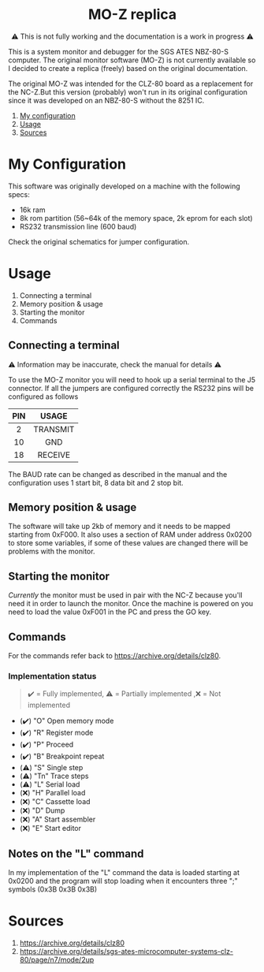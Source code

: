 # <div align='center'> MO-Z replica</div>

<div align='center'> 

:warning: This is not fully working and the documentation is a work in progress :warning: </div>

This is a system monitor and debugger for the SGS ATES NBZ-80-S computer. The original monitor software (MO-Z) is not currently available so I decided to create a replica (freely) based on the original documentation.

The original MO-Z was intended for the CLZ-80 board as a replacement for the NC-Z.But this version (probably) won't run in its original configuration since it was developed on an NBZ-80-S without the 8251 IC.

1. [My configuration](#conf)
2. [Usage](#usage)
3. [Sources](#sources)

<a id='conf'></a>

# My Configuration

This software was originally developed on a machine with the following specs:

- 16k ram
- 8k rom partition (56~64k of the memory space, 2k eprom for each slot)
- RS232 transmission line (600 baud)

Check the original schematics for jumper configuration.

<a id='usage'></a>

# Usage

1. Connecting a terminal
2. Memory position & usage
3. Starting the monitor
4. Commands

## Connecting a terminal

:warning: Information may be inaccurate, check the manual for details :warning:

To use the MO-Z monitor you will need to hook up a serial terminal to the J5 connector. If all the jumpers are configured correctly the RS232 pins will be configured as follows

| PIN | USAGE |
|:---:|:-----:|
|  2  | TRANSMIT |
| 10  | GND |
| 18 | RECEIVE |

The BAUD rate can be changed as described in the manual and the configuration uses 1 start bit, 8 data bit and 2 stop bit.

## Memory position & usage

The software will take up 2kb of memory and it needs to be mapped starting from 0xF000. It also uses a section of RAM under address 0x0200 to store some variables, if some of these values are changed there will be problems with the monitor.

## Starting the monitor

_Currently_ the monitor must be used in pair with the NC-Z because you'll need it in order to launch the monitor.
Once the machine is powered on you need to load the value 0xF001 in the PC and press the GO key.

## Commands

For the commands refer back to https://archive.org/details/clz80.

### Implementation status

> :heavy_check_mark: = Fully implemented, :warning: = Partially implemented ,:x: = Not implemented

- (:heavy_check_mark:) "O" Open memory mode
- (:heavy_check_mark:) "R" Register mode    
- (:heavy_check_mark:) "P" Proceed
- (:heavy_check_mark:) "B" Breakpoint repeat
- (:warning:) "S" Single step
- (:warning:) "Tn" Trace steps
- (:warning:) "L" Serial load
- (:x:) "H" Parallel load
- (:x:) "C" Cassette load
- (:x:) "D" Dump
- (:x:) "A" Start assembler
- (:x:) "E" Start editor

## Notes on the "L" command

In my implementation of the "L" command the data is loaded starting at 0x0200 and the program will stop loading when it encounters three ";" symbols (0x3B 0x3B 0x3B)

<a id='sources'></a>

# Sources

1. https://archive.org/details/clz80
2. https://archive.org/details/sgs-ates-microcomputer-systems-clz-80/page/n7/mode/2up
